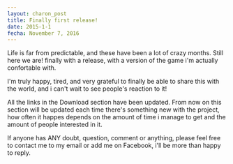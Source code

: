 ```yaml
---
layout: charon_post
title: Finally first release!
date: 2015-1-1
fecha: November 7, 2016
---
```

Life is far from predictable, and these have been a lot of crazy months. Still here we are! finally with a release, with a version of the game i'm actually confortable with.

I'm truly happy, tired, and very grateful to finally be able to share this with the world, and i can't wait to see people's reaction to it!

All the links in the Download section have been updated. From now on this section will be updated each time there's something new with the project, how often it happes depends on the amount of time i manage to get and the amount of people interested in it.

If anyone has ANY doubt, question, comment or anything, please feel free to contact me to my email or add me on Facebook, i'll be more than happy to reply.
